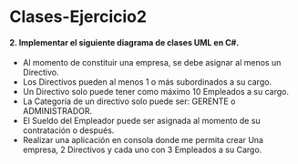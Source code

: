 # Clases-Ejercicio2<br>

<h4>2. Implementar el siguiente diagrama de clases UML en C#.</h4>
    <ul>
        <li>Al momento de constituir una empresa, se debe asignar al menos un Directivo.</li>
        <li>Los Directivos pueden al menos 1 o más subordinados a su cargo.</li>
        <li>Un Directivo solo puede tener como máximo 10 Empleados a su cargo.</li>
        <li>La Categoría de un directivo solo puede ser: GERENTE o ADMINISTRADOR.</li>
        <li>El Sueldo del Empleador puede ser asignada al momento de su contratación o
    después.</li>
        <li>Realizar una aplicación en consola donde me permita crear Una empresa, 2
    Directivos y cada uno con 3 Empleados a su Cargo.</li>
    </ul>
